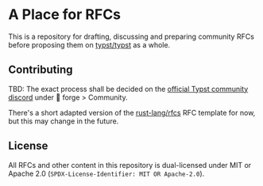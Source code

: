 # A Place for RFCs
This is a repository for drafting, discussing and preparing community RFCs before proposing them on [typst/typst][typst] as a whole.

## Contributing
TBD: The exact process shall be decided on the [official Typst community discord][discord] under 💬 forge > Community.

There's a short adapted version of the [rust-lang/rfcs][rust] RFC template for now, but this may change in the future.

## License
All RFCs and other content in this repository is dual-licensed under MIT or Apache 2.0 (`SPDX-License-Identifier: MIT OR Apache-2.0`).

[typst]: https://github.com/typst/typst
[discord]: https://discord.com/invite/y4Fhb6mvDa
[rust]: https://github.com/rust-lang/rfcs
